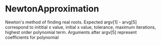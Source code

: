 # NewtonApproximation
Newton's method of finding real roots.  Expected argv[1] - arvg[5] correspond to inititial x value, initial x value, tolerance, maximum iterations, highest order polynomial term.  Arguments after argv[5] represent coefficients for polynomial
